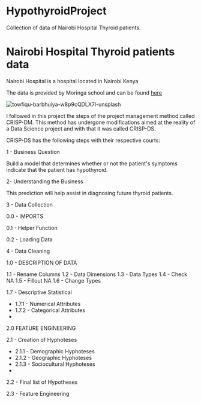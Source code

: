 # HypothyroidProject
Collection of data of Nairobi Hospital Thyroid patients.

# Nairobi Hospital Thyroid patients data

Nairobi Hospital is a hospital located in Nairobi Kenya 

The data is provided by Moringa school and can be found [here](http://bit.ly/hypothyroid_data)

![towfiqu-barbhuiya-w8p9cQDLX7I-unsplash](https://user-images.githubusercontent.com/107542719/173794984-1244aebd-0af5-474a-afe9-13c364849559.jpg)


I followed in this project the steps of the project management method called CRISP-DM. This method has undergone modifications aimed at the reality of a Data Science project and with that it was called CRISP-DS.

CRISP-DS has the following steps with their respective courts:

1 - Business Question

Build a model that determines whether or not the patient's symptoms indicate that the patient has hypothyroid.


2- Understanding the Business

This prediction will help assist in diagnosing future thyroid patients.

3 - Data Collection


0.0 - IMPORTS

0.1 - Helper Function

0.2 - Loading Data


4 - Data Cleaning

1.0 - DESCRIPTION OF DATA


1.1 - Rename Columns
1.2 - Data Dimensions
1.3 - Data Types
1.4 - Check NA
1.5 - Fillout NA
1.6 - Change Types

1.7 - Descriptive Statistical

- 1.7.1 - Numerical Attributes
- 1.7.2 - Categorical Attributes
- 
2.0 FEATURE ENGINEERING

2.1 - Creation of Hyphoteses

- 2.1.1 - Demographic Hyphoteses
- 2.1.2 - Geographic Hyphoteses
- 2.1.3 - Sociocultural Hyphoteses
- 
2.2 - Final list of Hypotheses


2.3 - Feature Engineering
